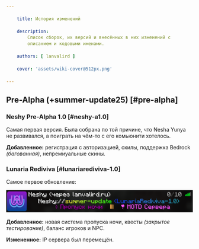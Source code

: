 ```yaml
---

    title: История изменений
    
    description:
        Список сборок, их версий и внесённых в них изменений с 
        описанием и кодовыми именами.

    authors: [ lanvalird ]

    cover: 'assets/wiki-cover@512px.png'

---
```


## Pre-Alpha (+summer-update25) [#pre-alpha]

### Neshy Pre-Alpha 1.0 [#neshy-a1.0]

Самая первая версия. Была собрана по той причине, что Nesha Yunya не
развивался, а поиграть на чём-то с его комьюнити хотелось.

**Добавленное:** регистрация с авторизацией, скилы, поддержка Bedrock _(багованная)_, непремиуальные скины.

### Lunaria Rediviva [#lunariarediviva-1.0]

Самое первое обновление:

![Server List | Update "Lunaria Rediviva"](./assets/server-list/sl-upds-lr.png)

**Добавленное:** новая система пропуска ночи, квесты _(закрытое тестирование)_, баланс игроков и NPC.

**Измененное:** IP сервера был перемещён.
